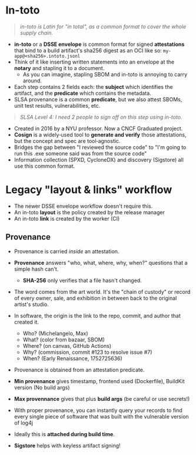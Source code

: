 # In-toto

> _in-toto is Latin for "in total", as a common format to cover the whole supply chain._

- **in‑toto** or a **DSSE envelope** is common format for signed **attestations** that bind to a build artifact's sha256 digest as an OCI like so: `my-app@<sha256>.intoto.jsonl`
- Think of it like inserting written statements into an envelope at the **notary** and stapling it to a document.
  - As you can imagine, stapling SBOM and in-toto is annoying to carry around.
- Each step contains 2 fields each: the **subject** which identifies the artifact, and the **predicate** which contains the metadata.
- SLSA provenance is a common **predicate**, but we also attest SBOMs, unit test results, vulnerabilities, etc.

> _SLSA Level 4: I need 2 people to sign off on this step using in-toto._

- Created in 2016 by a NYU professor. Now a CNCF Graduated project.
- **Cosign** is a widely‑used tool to **generate and verify** those attestations, but the concept and spec are tool‑agnostic.
- Bridges the gap between "I reviewed the source code" to "I'm going to run this .exe someone said was from the source code"
- Information collection (SPXD, CycloneDX) and discovery (Sigstore) all use this common format.

# Legacy "layout & links" workflow

- The newer DSSE envelope workflow doesn't require this.
- An in-toto **layout** is the policy created by the release manager
- An in-toto **link** is created by the worker (CI)

## Provenance

- Provenance is carried _inside_ an attestation.
- **Provenance** answers "who, what, where, why, when?" questions that a simple hash can't.
  - **SHA-256** only verifies that a file hasn't changed.
- The word comes from the art world. It's the "chain of custody" or record of every owner, sale, and exhibition in between back to the original artist's studio.
- In software, the origin is the link to the repo, commit, and author that created it.
  - Who? (Michelangelo, Max)
  - What? (color from bazaar, SBOM)
  - Where? (on canvas, GitHub Actions)
  - Why? (commission, commit #123 to resolve issue #7)
  - When? (Early Renaissance, 1752725636)

- Provenance is obtained from an attestation predicate.
- **Min provenance** gives timestamp, frontend used (Dockerfile), BuildKit version (No build args)
- **Max provennance** gives that plus **build args** (be careful or use secrets!)
- With proper provenance, you can instantly query your records to find every single piece of software that was built with the vulnerable version of log4j
- Ideally this is **attached during build time**.
- **Sigstore** helps with keyless artifact signing!

